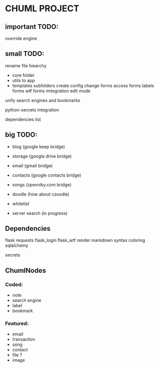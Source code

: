 # CHUML PROJECT

## important TODO:

override engine  

## small TODO:

rename file hiearchy
- core folder
- utils to app
- templates subfolders
create config
change forms
access forms
labels forms
wtf forms imtegration
edit mode

unify search engines and bookmarks

python-secrets integration

dependencies list

## big TODO:

- blog (google keep bridge)
- storage (google drive bridge)
- email (gmail bridge)
- contacts (google contacts bridge)
- songs (zpevniky.com bridge)

- doodle (how about czoodle)
- whitelist
- server search (in progress)

## Dependencies

flask
requests
flask_login
flask_wtf
render markdown
syntax coloring
sqlalchemy

secrets

## ChumlNodes

### Coded:

- note
- search engine
- label
- bookmark

### Featured:

- email
- transaction
- song
- contact
- file ?
- image


